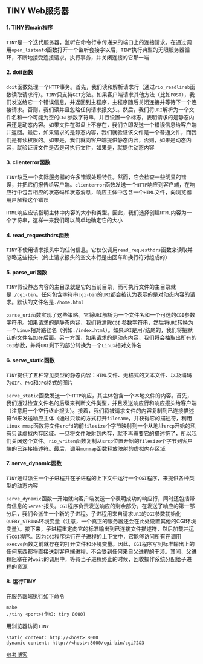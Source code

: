## TINY Web服务器

#### 1. TINY的main程序

`TINY`是一个迭代服务器，监听在命令行中传递来的端口上的连接请求。在通过调用`open_listenfd`函数打开一个监听套接字以后，`TINY`执行典型的无限服务器循环，不断地接受连接请求，执行事务，并关闭连接的它那一端

#### 2. doit函数

`doit`函数处理一个`HTTP`事务。首先，我们读和解析请求行（通过`rio_readlineb`函数读取请求行）。`TINY`只支持`GET`方法。如果客户端请求其他方法（比如`POST`），我们发送给它一个错误信息，并返回到主程序，主程序随后关闭连接并等待下一个连接请求。否则，我们读并且忽略任何请求报文头。然后，我们将`URI`解析为一个文件名和一个可能为空的`CGI`参数字符串，并且设置一个标志，表明请求的是静态内容还是动态内容。如果文件在磁盘上不存在，我们立即发送一个错误信息给客户端并返回。最后，如果请求的是静态内容，我们就验证该文件是一个普通文件，而我们是有读权限的。如果是，我们就向客户端提供静态内容，否则，如果是动态内容，就验证该文件是否是可执行文件，如果是，就提供动态内容

#### 3. clienterror函数

`TINY`缺乏一个实际服务器的许多错误处理特性。然而，它会检查一些明显的错误，并把它们报告给客户端。`clienterror`函数发送一个`HTTP`响应到客户端，在响应行中包含相应的状态码和状态消息，响应主体中包含一个`HTML`文件，向浏览器用户解释这个错误

`HTML`响应应该指明主体中内容的大小和类型。因此，我们选择创建`HTML`内容为一个字符串，这样一来我们可以简单地确定它的大小

#### 4. read_requesthdrs函数

`TINY`不使用请求报头中的任何信息。它仅仅调用`read_requesthdrs`函数来读取并忽略这些报头（终止请求报头的空文本行是由回车和换行符对组成的）

#### 5. parse_uri函数

`TINY`假设静态内容的主目录就是它的当前目录，而可执行文件的主目录就是`./cgi-bin`。任何包含字符串`cgi-bin`的`URI`都会被认为表示的是对动态内容的请求。默认的文件名是`./home.html`

`parse_uri`函数实现了这些策略。它将`URI`解析为一个文件名和一个可选的`CGI`参数字符串。如果请求的是静态内容，我们将清除`CGI` 参数字符串，然后将`URI`转换为一个`Linux`相对路径名（例如`./index.html`）。如果`URI`是用`/`结尾的，我们将把默认的文件名加在后面。另一方面，如果请求的是动态内容，我们将会抽取出所有的`CGI`参数，并将`URI`剩下的部分转换为一个`Linux`相对文件名

#### 6. serve_static函数

`TINY`提供了五种常见类型的静态内容：`HTML`文件、无格式的文本文件、以及编码为`GIF`、`PNG`和`JPG`格式的图片

`serve_static`函数发送一个`HTTP`响应，其主体包含一个本地文件的内容。首先，我们通过检查文件名的后缀来判断文件类型，并且发送响应行和响应报头给客户端（注意用一个空行终止报头）。接着，我们将被请求文件的内容复制到已连接描述符`fd`来发送响应主体（通过只读的方式打开`filename`，并获得它的描述符，利用`Linux mmap`函数将文件`srcfd`的前`filesize`个字节映射到一个从地址`srcp`开始的私有只读虚拟内存区域。一旦将文件映射到内存，就不再需要它的描述符了，所以我们关闭这个文件。`rio_writen`函数复制从`srcp`位置开始的`filesize`个字节到客户端的已连接描述符。最后，调用`munmap`函数释放映射的虚拟内存区域

#### 7. serve_dynamic函数

`TINY`通过派生一个子进程并在子进程的上下文中运行一个`CGI`程序，来提供各种类型的动态内容

`serve_dynamic`函数一开始就向客户端发送一个表明成功的响应行，同时还包括带有信息的`Server`报头。`CGI`程序负责发送响应的剩余部分。在发送了响应的第一部分后，我们会派生一个新的子进程。子进程用来自请求`URI`的`CGI`参数初始化`QUERY_STRING`环境变量（注意，一个真正的服务器还会在此处设置其他的CGI环境变量）。接下来，子进程重定向它的标准输出到已连接文件描述符，然后加载并运行`CGI`程序。因为`CGI`程序运行在子进程的上下文中，它能够访问所有在调用`execve`函数之前就存在的打开文件和环境变量。因此，`CGI`程序写到标准输出上的任何东西都将直接送到客户端进程，不会受到任何来自父进程的干涉。其间，父进程阻塞在对`wait`的调用中，等待当子进程终止的时候，回收操作系统分配给子进程的资源

#### 8. 运行TINY
在服务器端执行如下命令
```shell
make
./tiny <port>(例如: tiny 8000)
```
用浏览器访问`TINY`
```shell
static content: http://<host>:8000
dynamic content: http://<host>:8000/cgi-bin/cgi?2&3

```



[参考博客](http://www.cnblogs.com/wwwjieo0/p/3674018.html)

